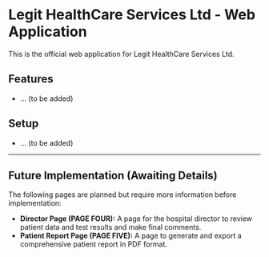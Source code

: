 # Legit HealthCare Services Ltd - Web Application

This is the official web application for Legit HealthCare Services Ltd.

## Features

*   ... (to be added)

## Setup

*   ... (to be added)

---

## Future Implementation (Awaiting Details)

The following pages are planned but require more information before implementation:

*   **Director Page (PAGE FOUR):** A page for the hospital director to review patient data and test results and make final comments.
*   **Patient Report Page (PAGE FIVE):** A page to generate and export a comprehensive patient report in PDF format.
